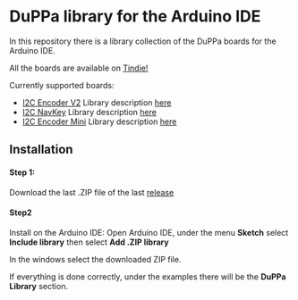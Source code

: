 # DuPPa library for the Arduino IDE

In this repository there is a library collection of the DuPPa boards for the Arduino IDE.

All the boards are available on [Tindie!](https://www.tindie.com/stores/Saimon/)



Currently supported boards:

- [I2C Encoder V2](https://github.com/Fattoresaimon/I2CEncoderV2) Library description [here](https://github.com/Fattoresaimon/ArduinoDuPPaLib/blob/master/examples/I2CEncoderV2/README.md)
- [I2C NavKey](https://github.com/Fattoresaimon/I2CNavKey) Library description [here](https://github.com/Fattoresaimon/ArduinoDuPPaLib/blob/master/examples/I2CNavKey/README.md)
- [I2C Encoder Mini](https://github.com/Fattoresaimon/I2CEncoderMini) Library description [here](https://github.com/Fattoresaimon/ArduinoDuPPaLib/blob/master/examples/I2CEncoderMini/README.md)



## Installation

#### Step 1:

Download the last .ZIP file of the last [release](https://github.com/Fattoresaimon/ArduinoDuPPaLib/releases)

#### Step2

Install on the Arduino IDE: 
Open Arduino IDE, under the menu **Sketch** select **Include library** then select **Add .ZIP library**

In the windows select the downloaded ZIP file.



If everything is done correctly, under the examples there will be the **DuPPa Library** section.

